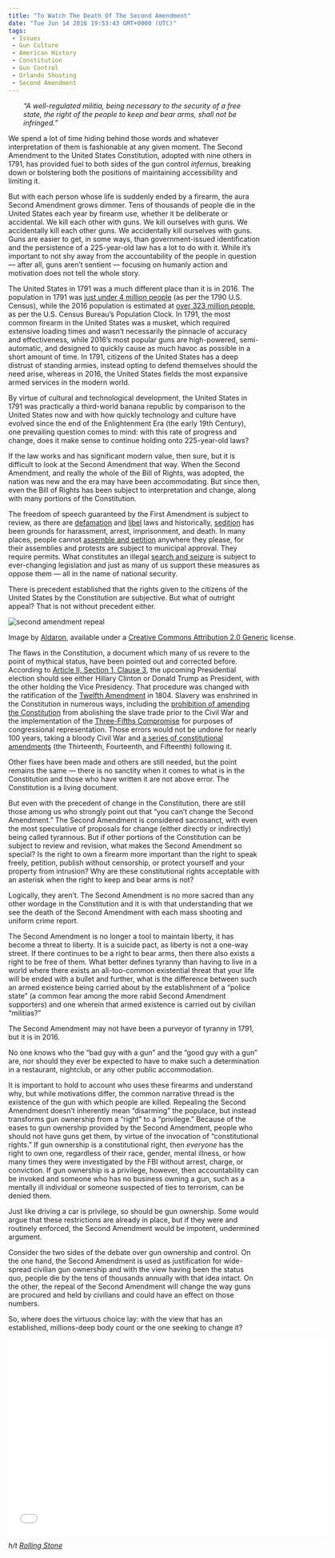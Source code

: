 ```yaml
---
title: "To Watch The Death Of The Second Amendment"
date: "Tue Jun 14 2016 19:53:43 GMT+0000 (UTC)"
tags: 
 - Issues
 - Gun Culture
 - American History
 - Constitution
 - Gun Control
 - Orlando Shooting
 - Second Amendment
---
```

<p style="padding-left: 30px"><em>&#x201C;A well-regulated militia, being necessary to the security of a free state, the right of the people to keep and bear arms, shall not be infringed.&#x201D;</em></p><p><!-- Quick Adsense WordPress Plugin: http://quicksense.net/ --></p><p>We spend a lot of time hiding behind those words and whatever interpretation of them is fashionable at any given moment. The Second Amendment to the United States Constitution, adopted with nine others in 1791, has provided fuel to both sides of the gun control <em>infernus</em>, breaking down or bolstering both the positions of maintaining accessibility and limiting it.</p><p>But with each person whose life is suddenly ended by a firearm, the aura Second Amendment grows dimmer. Tens of thousands of people die in the United States each year by firearm use, whether it be deliberate or accidental. We kill each other with guns. We kill ourselves with guns. We accidentally kill each other guns. We accidentally kill ourselves with guns. Guns are easier to get, in some ways, than government-issued identification and the persistence of a 225-year-old law has a lot to do with it. While it&#x2019;s important to not shy away from the accountability of the people in question &#x2014; after all, guns aren&#x2019;t sentient &#x2014; focusing on humanly action and motivation does not tell the whole story.</p><p>The United States in 1791 was a much different place than it is in 2016. The population in 1791 was <a href="https://www.census.gov/history/www/through_the_decades/fast_facts/1790_fast_facts.html" onclick="__gaTracker(&apos;send&apos;, &apos;event&apos;, &apos;outbound-article&apos;, &apos;https://www.census.gov/history/www/through_the_decades/fast_facts/1790_fast_facts.html&apos;, &apos;just under 4 million people&apos;);">just under 4 million people</a> (as per the 1790 U.S. Census), while the 2016 population is estimated at <a href="http://www.census.gov/popclock/" onclick="__gaTracker(&apos;send&apos;, &apos;event&apos;, &apos;outbound-article&apos;, &apos;http://www.census.gov/popclock/&apos;, &apos;over 323 million people&apos;);">over 323 million people</a>, as per the U.S. Census Bureau&#x2019;s Population Clock. In 1791, the most common firearm in the United States was a musket, which required extensive loading times and wasn&#x2019;t necessarily the pinnacle of accuracy and effectiveness, while 2016&#x2019;s most popular guns are high-powered, semi-automatic, and designed to quickly cause as much havoc as possible in a short amount of time. In 1791, citizens of the United States has a deep distrust of standing armies, instead opting to defend themselves should the need arise, whereas in 2016, the United States fields the most expansive armed services in the modern world.</p><p>By virtue of cultural and technological development, the United States in 1791 was practically a third-world banana republic by comparison to the United States now and with how quickly technology and culture have evolved since the end of the Enlightenment Era (the early 19th Century), one prevailing question comes to mind: with this rate of progress and change, does it make sense to continue holding onto 225-year-old laws?</p><p>If the law works and has significant modern value, then sure, but it is difficult to look at the Second Amendment that way. When the Second Amendment, and really the whole of the Bill of Rights, was adopted, the nation was new and the era may have been accommodating. But since then, even the Bill of Rights has been subject to interpretation and change, along with many portions of the Constitution.</p><p>The freedom of speech guaranteed by the First Amendment is subject to review, as there are <a href="https://www.law.cornell.edu/wex/defamation" onclick="__gaTracker(&apos;send&apos;, &apos;event&apos;, &apos;outbound-article&apos;, &apos;https://www.law.cornell.edu/wex/defamation&apos;, &apos;defamation&apos;);">defamation</a> and <a href="https://www.law.cornell.edu/wex/libel" onclick="__gaTracker(&apos;send&apos;, &apos;event&apos;, &apos;outbound-article&apos;, &apos;https://www.law.cornell.edu/wex/libel&apos;, &apos;libel&apos;);">libel</a> laws and historically, <a href="https://www.law.cornell.edu/uscode/text/18/part-I/chapter-115" onclick="__gaTracker(&apos;send&apos;, &apos;event&apos;, &apos;outbound-article&apos;, &apos;https://www.law.cornell.edu/uscode/text/18/part-I/chapter-115&apos;, &apos;sedition&apos;);">sedition</a> has been grounds for harassment, arrest, imprisonment, and death. In many places, people cannot <a href="http://www.aclu-il.org/aclu-report-when-can-government-require-a-permit-to-protest/" onclick="__gaTracker(&apos;send&apos;, &apos;event&apos;, &apos;outbound-article&apos;, &apos;http://www.aclu-il.org/aclu-report-when-can-government-require-a-permit-to-protest/&apos;, &apos;assemble and petition&apos;);">assemble and petition</a> anywhere they please, for their assemblies and protests are subject to municipal approval. They require permits. What constitutes an illegal <a href="http://www.nytimes.com/2007/09/27/washington/27patriot.html" onclick="__gaTracker(&apos;send&apos;, &apos;event&apos;, &apos;outbound-article&apos;, &apos;http://www.nytimes.com/2007/09/27/washington/27patriot.html&apos;, &apos;search and seizure&apos;);">search and seizure</a> is subject to ever-changing legislation and just as many of us support these measures as oppose them &#x2014; all in the name of national security.</p><p>There is precedent established that the rights given to the citizens of the United States by the Constitution are subjective. But what of outright appeal? That is not without precedent either.</p><div id="attachment_137170" style="width: 610px" class="wp-caption aligncenter"><img class="size-large wp-image-137170" src="//i0.wp.com/cdn.liberalamerica.org/wp-content/uploads/2016/06/640px-Statue_in_Minute_Man_National_Historical_Park-600x450.jpg?resize=600%2C450" alt="second amendment repeal" srcset="//cdn.liberalamerica.org/wp-content/uploads/2016/06/640px-Statue_in_Minute_Man_National_Historical_Park.jpg 600w, //cdn.liberalamerica.org/wp-content/uploads/2016/06/640px-Statue_in_Minute_Man_National_Historical_Park.jpg 64w, //cdn.liberalamerica.org/wp-content/uploads/2016/06/640px-Statue_in_Minute_Man_National_Historical_Park.jpg 350w, //cdn.liberalamerica.org/wp-content/uploads/2016/06/640px-Statue_in_Minute_Man_National_Historical_Park.jpg 640w" sizes="(max-width: 600px) 100vw, 600px" data-recalc-dims="1">
<p class="wp-caption-text">Image by <a href="https://commons.wikimedia.org/wiki/File:Statue_in_Minute_Man_National_Historical_Park.jpg" onclick="__gaTracker(&apos;send&apos;, &apos;event&apos;, &apos;outbound-article&apos;, &apos;https://commons.wikimedia.org/wiki/File:Statue_in_Minute_Man_National_Historical_Park.jpg&apos;, &apos;Aldaron&apos;);">Aldaron</a>, available under a <a href="https://creativecommons.org/licenses/by/2.0/deed.en" onclick="__gaTracker(&apos;send&apos;, &apos;event&apos;, &apos;outbound-article&apos;, &apos;https://creativecommons.org/licenses/by/2.0/deed.en&apos;, &apos;Creative Commons Attribution 2.0 Generic&apos;);">Creative Commons Attribution 2.0 Generic</a> license.</p>
</div><p>The flaws in the Constitution, a document which many of us revere to the point of mythical status, have been pointed out and corrected before. According to <a href="https://www.law.cornell.edu/constitution/articleii" onclick="__gaTracker(&apos;send&apos;, &apos;event&apos;, &apos;outbound-article&apos;, &apos;https://www.law.cornell.edu/constitution/articleii&apos;, &apos;Article II, Section 1, Clause 3&apos;);">Article II, Section 1, Clause 3</a>, the upcoming Presidential election should see either Hillary Clinton or Donald Trump as President, with the other holding the Vice Presidency. That procedure was changed with the ratification of the <a href="https://www.law.cornell.edu/constitution/amendmentxii" onclick="__gaTracker(&apos;send&apos;, &apos;event&apos;, &apos;outbound-article&apos;, &apos;https://www.law.cornell.edu/constitution/amendmentxii&apos;, &apos;Twelfth Amendment&apos;);">Twelfth Amendment</a> in 1804. Slavery was enshrined in the Constitution in numerous ways, including the <a href="http://www.annenbergclassroom.org/page/article-v" onclick="__gaTracker(&apos;send&apos;, &apos;event&apos;, &apos;outbound-article&apos;, &apos;http://www.annenbergclassroom.org/page/article-v&apos;, &apos;prohibition of amending the Constitution&apos;);">prohibition of amending the Constitution</a> from abolishing the slave trade prior to the Civil War and the implementation of the <a href="http://www.annenbergclassroom.org/page/article-i-section-2" onclick="__gaTracker(&apos;send&apos;, &apos;event&apos;, &apos;outbound-article&apos;, &apos;http://www.annenbergclassroom.org/page/article-i-section-2&apos;, &apos;Three-Fifths Compromise&apos;);">Three-Fifths Compromise</a> for purposes of congressional representation. Those errors would not be undone for nearly 100 years, taking a bloody Civil War and <a href="http://www.senate.gov/artandhistory/history/common/generic/CivilWarAmendments.htm" onclick="__gaTracker(&apos;send&apos;, &apos;event&apos;, &apos;outbound-article&apos;, &apos;http://www.senate.gov/artandhistory/history/common/generic/CivilWarAmendments.htm&apos;, &apos;a series of constitutional amendments&apos;);">a series of constitutional amendments</a> (the Thirteenth, Fourteenth, and Fifteenth) following it.</p><p>Other fixes have been made and others are still needed, but the point remains the same &#x2014; there is no sanctity when it comes to what is in the Constitution and those who have written it are not above error. The Constitution is a living document.</p><p>But even with the precedent of change in the Constitution, there are still those among us who strongly point out that &#x201C;you can&#x2019;t change the Second Amendment.&#x201D; The Second Amendment is considered sacrosanct, with even the most speculative of proposals for change (either directly or indirectly) being called tyrannous. But if other portions of the Constitution can be subject to review and revision, what makes the Second Amendment so special? Is the right to own a firearm more important than the right to speak freely, petition, publish without censorship, or protect yourself and your property from intrusion? Why are these constitutional rights acceptable with an asterisk when the right to keep and bear arms is not?</p><p>Logically, they aren&#x2019;t. The Second Amendment is no more sacred than any other wordage in the Constitution and it is with that understanding that we see the death of the Second Amendment with each mass shooting and uniform crime report.</p><p>The Second Amendment is no longer a tool to maintain liberty, it has become a threat to liberty. It is a suicide pact, as liberty is not a one-way street. If there continues to be a right to bear arms, then there also exists a right to be free of them. What better defines tyranny than having to live in a world where there exists an all-too-common existential threat that your life will be ended with a bullet and further, what is the difference between such an armed existence being carried about by the establishment of a &#x201C;police state&#x201D; (a common fear among the more rabid Second Amendment supporters) and one wherein that armed existence is carried out by civilian &#x201C;militias?&#x201D;</p><p>The Second Amendment may not have been a purveyor of tyranny in 1791, but it is in 2016.</p><p>No one knows who the &#x201C;bad guy with a gun&#x201D; and the &#x201C;good guy with a gun&#x201D; are, nor should they ever be expected to have to make such a determination in a restaurant, nightclub, or any other public accommodation.</p><p>It is important to hold to account who uses these firearms and understand why, but while motivations differ, the common narrative thread is the existence of the gun with which people are killed. Repealing the Second Amendment doesn&#x2019;t inherently mean &#x201C;disarming&#x201D; the populace, but instead transforms gun ownership from a &#x201C;right&#x201D; to a &#x201C;privilege.&#x201D; Because of the eases to gun ownership provided by the Second Amendment, people who should not have guns get them, by virtue of the invocation of &#x201C;constitutional rights.&#x201D; If gun ownership is a constitutional right, then&#xA0;<em>everyone&#xA0;</em>has the right to own one, regardless of their race, gender, mental illness, or how many times they were investigated by the FBI without arrest, charge, or conviction. If gun ownership is a privilege, however, then accountability can be invoked and someone who has no business owning a gun, such as a mentally ill individual or someone suspected of ties to terrorism, can be denied them.</p><p>Just like driving a car is privilege, so should be gun ownership. Some would argue that these restrictions are already in place, but if they were and routinely enforced, the Second Amendment would be impotent, undermined argument.</p><p><!-- Quick Adsense WordPress Plugin: http://quicksense.net/ --></p><p>Consider the two sides of the debate over gun ownership and control. On the one hand, the Second Amendment is used as justification for wide-spread civilian gun ownership and with the view having been the status quo, people die by the tens of thousands annually with that idea intact. On the other, the repeal of the Second Amendment will change the way guns are procured and held by civilians and could have an effect on those numbers.</p><p>So, where does the virtuous choice lay: with the view that has an established, millions-deep body count or the one seeking to change it?</p><p><span class="embed-youtube" style="text-align:center; display: block;"><iframe class="youtube-player" type="text/html" width="640" height="390" src="//www.youtube.com/embed/rlybPuIEWhQ?version=3&amp;rel=1&amp;fs=1&amp;autohide=2&amp;showsearch=0&amp;showinfo=1&amp;iv_load_policy=1&amp;wmode=transparent" allowfullscreen="true" style="border:0;"></iframe></span></p><p><em>h/t <a href="http://www.rollingstone.com/politics/news/why-its-time-to-repeal-the-second-amendment-right-bear-arms-20160613?page=2" onclick="__gaTracker(&apos;send&apos;, &apos;event&apos;, &apos;outbound-article&apos;, &apos;http://www.rollingstone.com/politics/news/why-its-time-to-repeal-the-second-amendment-right-bear-arms-20160613?page=2&apos;, &apos;Rolling Stone&apos;);">Rolling Stone</a></em></p><div style="font-size:0px;height:0px;line-height:0px;margin:0;padding:0;clear:both"></div>